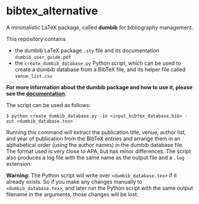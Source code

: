 # bibtex_alternative

A minimalistic LaTeX package, called **dumbib** for bibliography management.

This repository contains
- the dumbib LaTeX package ``.sty`` file and its documentation ``dumbib_user_guide.pdf``
- the ``create_dumbib_database.py`` Python script, which can be used to create a dumbib database from a BibTeX file, and its helper file called ``venue_list.csv``

**For more information about the dumbib package and how to use it, please see the [documentation](https://github.com/svmgrg/bibtex_alternative/blob/main/dumbib_user_guide.pdf).**

The script can be used as follows:

``$ python create_dumbib_database.py -in <input_bibtex_database.bib> -out <dumbib_database.tex>``

Running this command will extract the publication title, venue, author list, and year of publication from the BibTeX entries and arrange them in an alphabetical order (using the author names) in the dumbib database file. The format used is very close to APA, but has minor differences. The script also produces a log file with the same name as the output file and a ``.log`` extension.

**Warning:** The Python script will write over ``<dumbib_database.tex>`` if it already exists. So if you make any changes manually to ``<dumbib_database.tex>``, and later run the Python script with the same output filename in the arguments, those changes will be lost.
